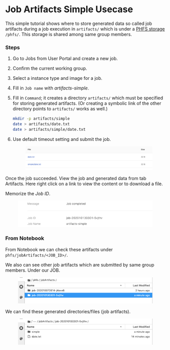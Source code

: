 # Job Artifacts Simple Usecase

This simple tutorial shows where to store generated data so called job artifacts during a job execution in `artifacts/` which is under a [PHFS storage](../../technology/design/primehub-file-system-phfs.md) `/phfs/`. This storage is shared among same group members.

### Steps

1. Go to Jobs from User Portal and create a new job.
2. Confirm the current working group.
3. Select a instance type and image for a job.
4. Fill in `Job name` with _artifacts-simple_.
5.  Fill in `Command`; it creates a directory `artifacts/` which must be specified for storing generated artifacts. (Or creating a symbolic link of the other directory points to `artifacts/` works as well.)

    ```bash
    mkdir -p artifacts/simple
    date > artifacts/date.txt
    date > artifacts/simple/date.txt
    ```
6.  Use default timeout setting and submit the job.

    <figure><img src="../../.gitbook/assets/jart_simple_file.png" alt=""><figcaption></figcaption></figure>

Once the job succeeded. View the job and generated data from tab Artifacts. Here right click on a link to view the content or to download a file.

Memorize the _Job ID_.

<figure><img src="../../.gitbook/assets/jart_simple_job.png" alt=""><figcaption></figcaption></figure>

### From Notebook

From Notebook we can check these artifacts under `phfs/jobArtifacts/<JOB_ID>/`.

We also can see other job artifacts which are submitted by same group members. Under our JOB.

<figure><img src="../../.gitbook/assets/jart_simple_nb_1.png" alt=""><figcaption></figcaption></figure>

We can find these generated directories/files (job artifacts).

<figure><img src="../../.gitbook/assets/jart_simple_nb_2.png" alt=""><figcaption></figcaption></figure>
